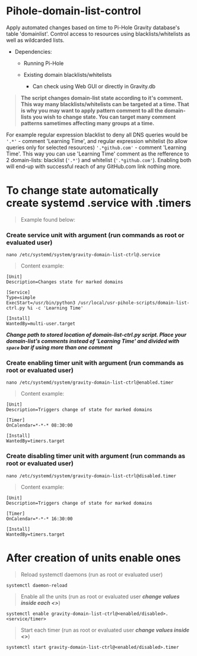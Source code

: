 # Pihole-domain-list-control
Apply automated changes based on time to Pi-Hole Gravity database's table 'domainlist'. Control access to resources using blacklists/whitelists as well as wildcarded lists.

* Dependencies:

  * Running Pi-Hole
  
  * Existing domain blacklists/whitelists
    
    * Can check using Web GUI or directly in Gravity.db
   
>**The script changes domain-list state according to it's comment. This way many blacklists/whitelists can be targeted at a time. That is why you may want to apply pattern comment to all the domain-lists you wish to change state. You can target many comment patterns sametimes affecting many groups at a time.**

For example regular expression blacklist to deny all DNS queries would be `'.*'` - comment 'Learning Time', and regular expression whitelist (to allow queries only for selected resources) `'.*github.com'` - comment 'Learning Time'. This way you can use 'Learning Time' comment as the refference to 2 domain-lists: blacklist (`'.*'`) and whitelist (`'.*github.com'`). Enabling both will end-up with successful reach of any GitHub.com link nothing more.

# To change state automatically create systemd .service with .timers

> Example found below:

### Create service unit with argument (run commands as root or evaluated user)

```
nano /etc/systemd/system/gravity-domain-list-ctrl@.service
```

>Content example:
    
```
[Unit]
Description=Changes state for marked domains

[Service]
Type=simple
ExecStart=/usr/bin/python3 /usr/local/usr-pihole-scripts/domain-list-ctrl.py %i -c 'Learning Time'

[Install]
WantedBy=multi-user.target
```

***Change path to stored location of domain-list-ctrl.py script. Place your domain-list's comments instead of 'Learning Time' and divided with `space` bar if using more than one comment***

### Create enabling timer unit with argument (run commands as root or evaluated user)

```
nano /etc/systemd/system/gravity-domain-list-ctrl@enabled.timer
```

>Content example:
    
```
[Unit]
Description=Triggers change of state for marked domains

[Timer]
OnCalendar=*-*-* 08:30:00

[Install]
WantedBy=timers.target
```

### Create disabling timer unit with argument (run commands as root or evaluated user)


```
nano /etc/systemd/system/gravity-domain-list-ctrl@disabled.timer
```

>Content example:
    
```
[Unit]
Description=Triggers change of state for marked domains

[Timer]
OnCalendar=*-*-* 16:30:00

[Install]
WantedBy=timers.target
```

# After creation of units enable ones

>Reload systemctl daemons (run as root or evaluated user)

```
systemctl daemon-reload
```

>Enable all the units (run as root or evaluated user ***change values inside each <>***)

```
systemctl enable gravity-domain-list-ctrl@<enabled/disabled>.<service/timer>
```

>Start each timer (run as root or evaluated user ***change values inside <>***)

```
systemctl start gravity-domain-list-ctrl@<enabled/disabled>.timer
```
